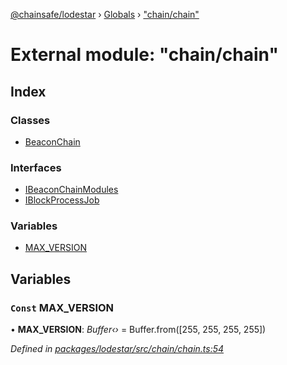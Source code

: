 [@chainsafe/lodestar](../README.md) › [Globals](../globals.md) › ["chain/chain"](_chain_chain_.md)

# External module: "chain/chain"

## Index

### Classes

* [BeaconChain](../classes/_chain_chain_.beaconchain.md)

### Interfaces

* [IBeaconChainModules](../interfaces/_chain_chain_.ibeaconchainmodules.md)
* [IBlockProcessJob](../interfaces/_chain_chain_.iblockprocessjob.md)

### Variables

* [MAX_VERSION](_chain_chain_.md#const-max_version)

## Variables

### `Const` MAX_VERSION

• **MAX_VERSION**: *Buffer‹›* = Buffer.from([255, 255, 255, 255])

*Defined in [packages/lodestar/src/chain/chain.ts:54](https://github.com/ChainSafe/lodestar/blob/1b619203f/packages/lodestar/src/chain/chain.ts#L54)*

